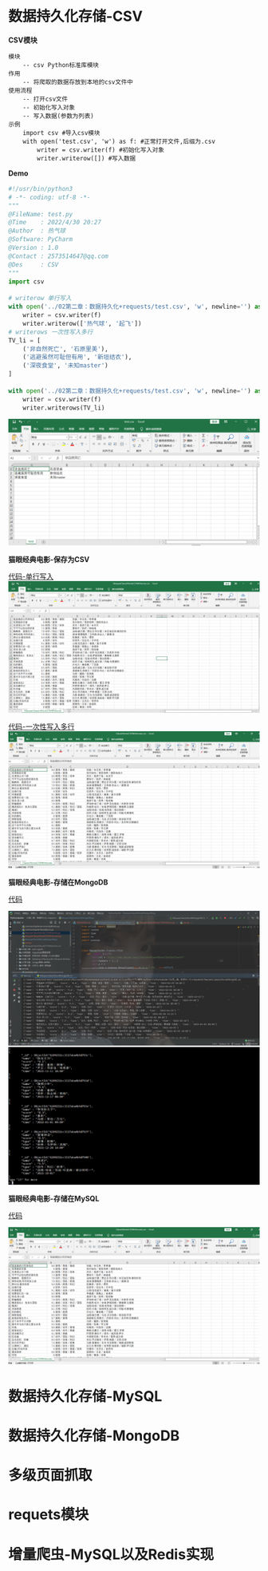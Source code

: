 # 数据持久化存储-CSV
**CSV模块**
```text
模块
    -- csv Python标准库模块
作用
    -- 将爬取的数据存放到本地的csv文件中
使用流程
    -- 打开csv文件
    -- 初始化写入对象
    -- 写入数据(参数为列表)
示例
    import csv #导入csv模块
    with open('test.csv', 'w') as f: #正常打开文件,后缀为.csv
        writer = csv.writer(f) #初始化写入对象
        writer.writerow([]) #写入数据
```
**Demo**

```python
#!/usr/bin/python3
# -*- coding: utf-8 -*-
"""
@FileName: test.py
@Time    : 2022/4/30 20:27
@Author  : 热气球
@Software: PyCharm
@Version : 1.0
@Contact : 2573514647@qq.com
@Des     : CSV
"""
import csv

# writerow 单行写入
with open('../02第二章：数据持久化+requests/test.csv', 'w', newline='') as f:
	writer = csv.writer(f)
	writer.writerow(['热气球', '起飞'])
# writerows 一次性写入多行
TV_li = [
	('非自然死亡', '石原里美'),
	('逃避虽然可耻但有用', '新垣结衣'),
	('深夜食堂', '未知master')
]

with open('../02第二章：数据持久化+requests/test.csv', 'w', newline='') as f:
	writer = csv.writer(f)
	writer.writerows(TV_li)
```
![img_28.png](../Image/img_28.png)

**猫眼经典电影-保存为CSV**

[代码-单行写入](https://github.com/LiuShiYa-github/PythonSpider/blob/master/02%E7%AC%AC%E4%BA%8C%E7%AB%A0%EF%BC%9A%E6%95%B0%E6%8D%AE%E6%8C%81%E4%B9%85%E5%8C%96%2Brequests/MaoyanClassicMovieCSVWriterow.py)
![img_30.png](../Image/img_30.png)


[代码-一次性写入多行](https://github.com/LiuShiYa-github/PythonSpider/blob/master/02%E7%AC%AC%E4%BA%8C%E7%AB%A0%EF%BC%9A%E6%95%B0%E6%8D%AE%E6%8C%81%E4%B9%85%E5%8C%96%2Brequests/MaoyanClassicMovieCSVWriterows.py)
![img_29.png](../Image/img_29.png)

**猫眼经典电影-存储在MongoDB**

[代码](https://github.com/LiuShiYa-github/PythonSpider/blob/master/02%E7%AC%AC%E4%BA%8C%E7%AB%A0%EF%BC%9A%E6%95%B0%E6%8D%AE%E6%8C%81%E4%B9%85%E5%8C%96%2Brequests/MaoyanClassicMovieMongoDB.py)

![img_31.png](../Image/img_31.png)
![img_32.png](../Image/img_32.png)

**猫眼经典电影-存储在MySQL**

[代码](https://www.cnblogs.com/ityouknow/p/11684770.html)

![img_29.png](../Image/img_29.png)



# 数据持久化存储-MySQL

# 数据持久化存储-MongoDB

# 多级页面抓取

# requets模块

# 增量爬虫-MySQL以及Redis实现